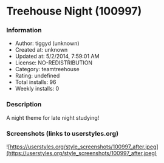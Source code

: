 # Treehouse Night (100997)

### Information
- Author: tiggyd (unknown)
- Created at: unknown
- Updated at: 5/2/2014, 7:59:01 AM
- License: NO-REDISTRIBUTION
- Category: teamtreehouse
- Rating: undefined
- Total installs: 96
- Weekly installs: 0


### Description
A night theme for late night studying!


### Screenshots (links to userstyles.org)
![https://userstyles.org/style_screenshots/100997_after.jpeg](https://userstyles.org/style_screenshots/100997_after.jpeg)


